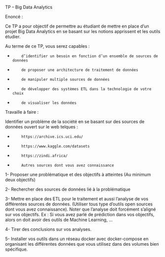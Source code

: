 TP – Big Data Analytics

Enoncé :

Ce TP a pour objectif de permettre au étudiant de mettre en place d’un projet Big Data Analytics en se basant sur les notions apprissent et les outils étudier.

Au terme de ce TP, vous serez capables :

-         d’identifier un besoin en fonction d’un ensemble de sources de données

-         de proposer une architecture de traitement de données

-         de manipuler multiple sources de données

-         de développer des systèmes ETL dans la technologie de votre choix

-         de visualiser les données

Travaille à faire :

Identifier un problème de la société en se basant sur des sources de données ouvert sur le web telques :

-         https://archive.ics.uci.edu/

-         https://www.kaggle.com/datasets

-         https://zindi.africa/

-         Autres sources dont vous avez connaissance

 

1-    Proposer une problématique et des objectifs à atteintes (Au minimum deux objectifs)

2-    Rechercher des sources de données lié à la problématique

3-    Mettre en place des ETL pour le traitement et aussi l’analyse de vos différentes sources de données. (Utiliser tous type d’outils open sources dont vous avez connaissance). Noter que l’analyse doit forcément s’aligné sur vos objectifs. Ex : Si vous avez parlé de prédiction dans vos objectifs, alors on doit avoir des outils de Machine Learning, …

4-    Tirer des conclusions sur vos analyses.

5-    Installer vos outils dans un réseau docker avec docker-compose en organisant les différentes données que vous utilisez dans des volumes bien spécifique.
